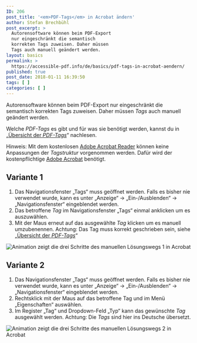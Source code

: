 ```yaml
---
ID: 206
post_title: '<em>PDF-Tags</em> in Acrobat ändern'
author: Stefan Brechbühl
post_excerpt: >
  Autorensoftware können beim PDF-Export
  nur eingeschränkt die semantisch
  korrekten Tags zuweisen. Daher müssen
  Tags auch manuell geändert werden.
layout: basics
permalink: >
  https://accessible-pdf.info/de/basics/pdf-tags-in-acrobat-aendern/
published: true
post_date: 2018-01-11 16:39:50
tags: [ ]
categories: [ ]
---
```

Autorensoftware können beim PDF-Export nur eingeschränkt die semantisch korrekten Tags zuweisen. Daher müssen *Tags* auch manuell geändert werden.

Welche *PDF-Tags* es gibt und für was sie benötigt werden, kannst du in „[Übersicht der *PDF-Tags*][1]“ nachlesen.

Hinweis: Mit dem kostenlosen [Adobe Acrobat Reader](https://get.adobe.com/de/reader/) können keine Anpassungen der *Tagstruktur* vorgenommen werden. Dafür wird der kostenpflichtige [Adobe Acrobat](https://acrobat.adobe.com/ch/de/acrobat.html) benötigt.

## Variante 1

1.  Das Navigationsfenster „Tags“ muss geöffnet werden. Falls es bisher nie verwendet wurde, kann es unter „Anzeige“ → „Ein-/Ausblenden“ → „Navigationsfenster“ eingeblendet werden.
2.  Das betroffene *Tag* im Navigationsfenster „Tags“ einmal anklicken um es auszuwählen.
3.  Mit der Maus erneut auf das ausgewählte *Tag* klicken um es manuell umzubenennen. Achtung: Das Tag muss korrekt geschrieben sein, siehe „[Übersicht der *PDF-Tags*][1]“

![Animation zeigt die drei Schritte des manuellen Lösungswegs 1 in Acrobat][4]

## Variante 2

1.  Das Navigationsfenster „Tags“ muss geöffnet werden. Falls es bisher nie verwendet wurde, kann es unter „Anzeige“ → „Ein-/Ausblenden“ → „Navigationsfenster“ eingeblendet werden.
2.  Rechtsklick mit der Maus auf das betroffene Tag und im Menü „Eigenschaften“ auswählen.
3.  Im Register „Tag“ und Dropdown-Feld „Typ“ kann das gewünschte *Tag* ausgewählt werden. Achtung: Die *Tags* sind hier ins Deutsche übersetzt.

![Animation zeigt die drei Schritte des manuellen Lösungswegs 2 in Acrobat][5]

 [1]: https://accessible-pdf.info/de/basics/uebersicht-der-pdf-tags/
 [2]: https://acrobat.adobe.com/ch/de/acrobat.html
 [3]: https://get.adobe.com/de/reader/
 [4]: https://accessible-pdf.info/wp/wp-content/uploads/acrobat_rename_tag.gif
 [5]: https://accessible-pdf.info/wp/wp-content/uploads/acrobat_rename_tag2.gif